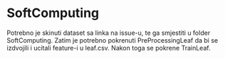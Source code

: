 # SoftComputing
Potrebno je skinuti dataset sa linka na issue-u, te ga smjestiti u folder SoftComputing.
Zatim je potrebno pokrenuti PreProcessingLeaf da bi se izdvojili i ucitali feature-i u leaf.csv.
Nakon toga se pokrene TrainLeaf.
